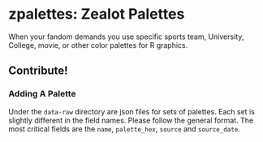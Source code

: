 # zpalettes: Zealot Palettes

When your fandom demands you use specific sports team, University, College,
movie, or other color palettes for R graphics.

## Contribute!

### Adding A Palette

Under the `data-raw` directory are json files for sets of palettes.  Each set is
slightly different in the field names.  Please follow the general format.  The
most critical fields are the `name`, `palette_hex`, `source` and `source_date`.


